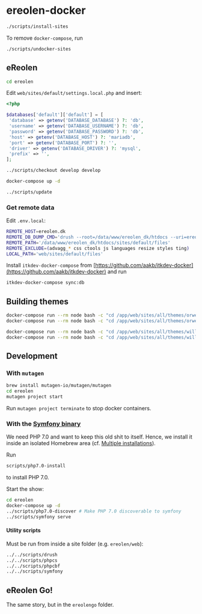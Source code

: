 # ereolen-docker

```sh
./scripts/install-sites
```

To remove `docker-compose`, run

```sh
./scripts/undocker-sites
```

## eReolen

```sh
cd ereolen
```

Edit `web/sites/default/settings.local.php` and insert:

```php
<?php

$databases['default']['default'] = [
 'database' => getenv('DATABASE_DATABASE') ?: 'db',
 'username' => getenv('DATABASE_USERNAME') ?: 'db',
 'password' => getenv('DATABASE_PASSWORD') ?: 'db',
 'host' => getenv('DATABASE_HOST') ?: 'mariadb',
 'port' => getenv('DATABASE_PORT') ?: '',
 'driver' => getenv('DATABASE_DRIVER') ?: 'mysql',
 'prefix' => '',
];
```

```sh
../scripts/checkout develop develop
```

```sh
docker-compose up -d
```

```sh
../scripts/update
```

### Get remote data

Edit `.env.local`:

```sh
REMOTE_HOST=ereolen.dk
REMOTE_DB_DUMP_CMD='drush --root=/data/www/ereolen_dk/htdocs --uri=ereolen.dk sql-dump --structure-tables-list="cache,cache_*,history,search_*,sessions,watchdog"'
REMOTE_PATH='/data/www/ereolen_dk/htdocs/sites/default/files'
REMOTE_EXCLUDE=(advagg_* css ctools js languages resize styles ting)
LOCAL_PATH='web/sites/default/files'
```

Install `itkdev-docker-compose` from
[https://github.com/aakb/itkdev-docker](https://github.com/aakb/itkdev-docker)
and run

```sh
itkdev-docker-compose sync:db
```

## Building themes

```sh
docker-compose run --rm node bash -c "cd /app/web/sites/all/themes/orwell/ && npm install"
docker-compose run --rm node bash -c "cd /app/web/sites/all/themes/orwell/ && node_modules/.bin/gulp sass"
```

```sh
docker-compose run --rm node bash -c "cd /app/web/sites/all/themes/wille/ && npm install"
docker-compose run --rm node bash -c "cd /app/web/sites/all/themes/wille/ && node_modules/.bin/gulp sass"
```

## Development

### With `mutagen`

```sh
brew install mutagen-io/mutagen/mutagen
cd ereolen
mutagen project start
```

Run `mutagen project terminate` to stop docker containers.

### With the [Symfony binary](https://symfony.com/download)

We need PHP 7.0 and want to keep this old shit to itself. Hence, we install it
inside an isolated Homebrew area (cf. [Multiple
installations](https://github.com/Homebrew/brew/blob/master/docs/Installation.md#multiple-installations)).

Run

```sh
scripts/php7.0-install
```

to install PHP 7.0.

Start the show:

```sh
cd ereolen
docker-compose up -d
../scripts/php7.0-discover # Make PHP 7.0 discoverable to symfony
../scripts/symfony serve
```

#### Utility scripts

Must be run from inside a site folder (e.g. `ereolen/web`):

```sh
../../scripts/drush
../../scripts/phpcs
../../scripts/phpcbf
../../scripts/symfony
```

## eReolen Go!

The same story, but in the `ereolengo` folder.
